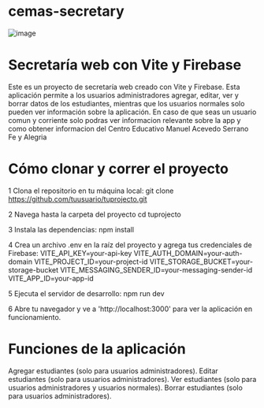 # cemas-secretary
![image](https://user-images.githubusercontent.com/101486148/233856197-3c4bffff-5632-4cf2-8ac6-3e482b45dd40.png)

# Secretaría web con Vite y Firebase
Este es un proyecto de secretaría web creado con Vite y Firebase. Esta aplicación permite a los usuarios administradores agregar, editar, ver y borrar datos de los estudiantes, mientras que los usuarios normales solo pueden ver información sobre la aplicación. En caso de que seas un usuario comun y corriente solo podras ver informacion relevante sobre la app y como obtener informacion del Centro Educativo Manuel Acevedo Serrano Fe y Alegria 

# Cómo clonar y correr el proyecto

1 Clona el repositorio en tu máquina local:
git clone https://github.com/tuusuario/tuprojecto.git

2 Navega hasta la carpeta del proyecto
cd tuprojecto

3 Instala las dependencias:
npm install

4 Crea un archivo .env en la raíz del proyecto y agrega tus credenciales de Firebase:
VITE_API_KEY=your-api-key
VITE_AUTH_DOMAIN=your-auth-domain
VITE_PROJECT_ID=your-project-id
VITE_STORAGE_BUCKET=your-storage-bucket
VITE_MESSAGING_SENDER_ID=your-messaging-sender-id
VITE_APP_ID=your-app-id

5 Ejecuta el servidor de desarrollo:
npm run dev

6 Abre tu navegador y ve a 'http://localhost:3000' para ver la aplicación en funcionamiento.

# Funciones de la aplicación
Agregar estudiantes (solo para usuarios administradores).
Editar estudiantes (solo para usuarios administradores).
Ver estudiantes (solo para usuarios administradores y usuarios normales).
Borrar estudiantes (solo para usuarios administradores).



